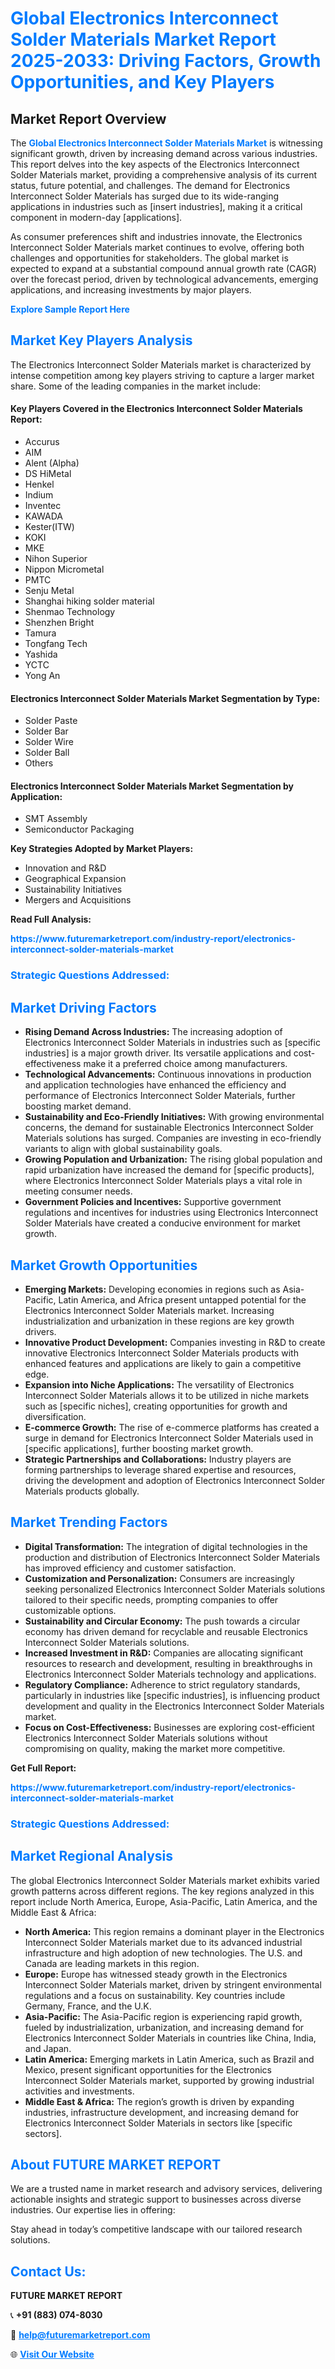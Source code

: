 <h1 style="color: #007BFF;">Global Electronics Interconnect Solder Materials Market Report 2025-2033: Driving Factors, Growth Opportunities, and Key Players</h1>

<section id="overview">
<h2>Market Report Overview</h2>
<p>The <a href="https://www.futuremarketreport.com/industry-report/electronics-interconnect-solder-materials-market" style="color: #007BFF; text-decoration: none;"><strong>Global Electronics Interconnect Solder Materials Market</strong></a> is witnessing significant growth, driven by increasing demand across various industries. This report delves into the key aspects of the Electronics Interconnect Solder Materials market, providing a comprehensive analysis of its current status, future potential, and challenges. The demand for Electronics Interconnect Solder Materials has surged due to its wide-ranging applications in industries such as [insert industries], making it a critical component in modern-day [applications].</p>
<p>As consumer preferences shift and industries innovate, the Electronics Interconnect Solder Materials market continues to evolve, offering both challenges and opportunities for stakeholders. The global market is expected to expand at a substantial compound annual growth rate (CAGR) over the forecast period, driven by technological advancements, emerging applications, and increasing investments by major players.</p>
</section>

<section id="overview">
<p><a href="https://www.futuremarketreport.com/request-sample/reportId=43065" style="color: #007BFF; text-decoration: none;"><strong>Explore Sample Report Here</strong></a></p>
</section>

<section id="key-players">
<h2 style="color: #007BFF;">Market Key Players Analysis</h2>
<p>The Electronics Interconnect Solder Materials market is characterized by intense competition among key players striving to capture a larger market share. Some of the leading companies in the market include:</p>
<h4>Key Players Covered in the Electronics Interconnect Solder Materials Report:</h4>
<ul><li>Accurus</li><li>AIM</li><li>Alent (Alpha)</li><li>DS HiMetal</li><li>Henkel</li><li>Indium</li><li>Inventec</li><li>KAWADA</li><li>Kester(ITW)</li><li>KOKI</li><li>MKE</li><li>Nihon Superior</li><li>Nippon Micrometal</li><li>PMTC</li><li>Senju Metal</li><li>Shanghai hiking solder material</li><li>Shenmao Technology</li><li>Shenzhen Bright</li><li>Tamura</li><li>Tongfang Tech</li><li>Yashida</li><li>YCTC</li><li>Yong An</li></ul>
<h4>Electronics Interconnect Solder Materials Market Segmentation by Type:</h4>
<ul><li>Solder Paste</li><li>Solder Bar</li><li>Solder Wire</li><li>Solder Ball</li><li>Others</li></ul>

<h4>Electronics Interconnect Solder Materials Market Segmentation by Application:</h4>
<ul><li>SMT Assembly</li><li>Semiconductor Packaging</li></ul>
<p><strong>Key Strategies Adopted by Market Players:</strong></p>
<ul>
<li>Innovation and R&D</li>
<li>Geographical Expansion</li>
<li>Sustainability Initiatives</li>
<li>Mergers and Acquisitions</li>
</ul>
</section>

<section>
<p><strong>Read Full Analysis: </strong></p><a href="https://www.futuremarketreport.com/industry-report/electronics-interconnect-solder-materials-market" style="color: #007BFF; text-decoration: none;"><strong>https://www.futuremarketreport.com/industry-report/electronics-interconnect-solder-materials-market</strong></a>
<h3 style="color: #007BFF;">Strategic Questions Addressed:</h3>
</section>

<section id="driving-factors">
<h2 style="color: #007BFF;">Market Driving Factors</h2>
<ul>
<li><strong>Rising Demand Across Industries:</strong> The increasing adoption of Electronics Interconnect Solder Materials in industries such as [specific industries] is a major growth driver. Its versatile applications and cost-effectiveness make it a preferred choice among manufacturers.</li>
<li><strong>Technological Advancements:</strong> Continuous innovations in production and application technologies have enhanced the efficiency and performance of Electronics Interconnect Solder Materials, further boosting market demand.</li>
<li><strong>Sustainability and Eco-Friendly Initiatives:</strong> With growing environmental concerns, the demand for sustainable Electronics Interconnect Solder Materials solutions has surged. Companies are investing in eco-friendly variants to align with global sustainability goals.</li>
<li><strong>Growing Population and Urbanization:</strong> The rising global population and rapid urbanization have increased the demand for [specific products], where Electronics Interconnect Solder Materials plays a vital role in meeting consumer needs.</li>
<li><strong>Government Policies and Incentives:</strong> Supportive government regulations and incentives for industries using Electronics Interconnect Solder Materials have created a conducive environment for market growth.</li>
</ul>
</section>

<section id="growth-opportunities">
<h2 style="color: #007BFF;">Market Growth Opportunities</h2>
<ul>
<li><strong>Emerging Markets:</strong> Developing economies in regions such as Asia-Pacific, Latin America, and Africa present untapped potential for the Electronics Interconnect Solder Materials market. Increasing industrialization and urbanization in these regions are key growth drivers.</li>
<li><strong>Innovative Product Development:</strong> Companies investing in R&D to create innovative Electronics Interconnect Solder Materials products with enhanced features and applications are likely to gain a competitive edge.</li>
<li><strong>Expansion into Niche Applications:</strong> The versatility of Electronics Interconnect Solder Materials allows it to be utilized in niche markets such as [specific niches], creating opportunities for growth and diversification.</li>
<li><strong>E-commerce Growth:</strong> The rise of e-commerce platforms has created a surge in demand for Electronics Interconnect Solder Materials used in [specific applications], further boosting market growth.</li>
<li><strong>Strategic Partnerships and Collaborations:</strong> Industry players are forming partnerships to leverage shared expertise and resources, driving the development and adoption of Electronics Interconnect Solder Materials products globally.</li>
</ul>
</section>

<section id="trending-factors">
<h2 style="color: #007BFF;">Market Trending Factors</h2>
<ul>
<li><strong>Digital Transformation:</strong> The integration of digital technologies in the production and distribution of Electronics Interconnect Solder Materials has improved efficiency and customer satisfaction.</li>
<li><strong>Customization and Personalization:</strong> Consumers are increasingly seeking personalized Electronics Interconnect Solder Materials solutions tailored to their specific needs, prompting companies to offer customizable options.</li>
<li><strong>Sustainability and Circular Economy:</strong> The push towards a circular economy has driven demand for recyclable and reusable Electronics Interconnect Solder Materials solutions.</li>
<li><strong>Increased Investment in R&D:</strong> Companies are allocating significant resources to research and development, resulting in breakthroughs in Electronics Interconnect Solder Materials technology and applications.</li>
<li><strong>Regulatory Compliance:</strong> Adherence to strict regulatory standards, particularly in industries like [specific industries], is influencing product development and quality in the Electronics Interconnect Solder Materials market.</li>
<li><strong>Focus on Cost-Effectiveness:</strong> Businesses are exploring cost-efficient Electronics Interconnect Solder Materials solutions without compromising on quality, making the market more competitive.</li>
</ul>
</section>

<section>
<p><strong>Get Full Report: </strong></p><a href="https://www.futuremarketreport.com/industry-report/electronics-interconnect-solder-materials-market" style="color: #007BFF; text-decoration: none;"><strong>https://www.futuremarketreport.com/industry-report/electronics-interconnect-solder-materials-market</strong></a>
<h3 style="color: #007BFF;">Strategic Questions Addressed:</h3>
</section>


<section id="regional-analysis">
<h2 style="color: #007BFF;">Market Regional Analysis</h2>
<p>The global Electronics Interconnect Solder Materials market exhibits varied growth patterns across different regions. The key regions analyzed in this report include North America, Europe, Asia-Pacific, Latin America, and the Middle East & Africa:</p>
<ul>
<li><strong>North America:</strong> This region remains a dominant player in the Electronics Interconnect Solder Materials market due to its advanced industrial infrastructure and high adoption of new technologies. The U.S. and Canada are leading markets in this region.</li>
<li><strong>Europe:</strong> Europe has witnessed steady growth in the Electronics Interconnect Solder Materials market, driven by stringent environmental regulations and a focus on sustainability. Key countries include Germany, France, and the U.K.</li>
<li><strong>Asia-Pacific:</strong> The Asia-Pacific region is experiencing rapid growth, fueled by industrialization, urbanization, and increasing demand for Electronics Interconnect Solder Materials in countries like China, India, and Japan.</li>
<li><strong>Latin America:</strong> Emerging markets in Latin America, such as Brazil and Mexico, present significant opportunities for the Electronics Interconnect Solder Materials market, supported by growing industrial activities and investments.</li>
<li><strong>Middle East & Africa:</strong> The region’s growth is driven by expanding industries, infrastructure development, and increasing demand for Electronics Interconnect Solder Materials in sectors like [specific sectors].</li>
</ul>
</section>

<footer>
<h2 style="color: #007BFF;">About FUTURE MARKET REPORT</h2>
<p>We are a trusted name in market research and advisory services, delivering actionable insights and strategic support to businesses across diverse industries. Our expertise lies in offering:</p>

<p>Stay ahead in today’s competitive landscape with our tailored research solutions.</p>

<h2 style="color: #007BFF;">Contact Us:</h2>
<p><strong>FUTURE MARKET REPORT</strong></p>
<p>📞 <strong>+91 (883) 074-8030</strong></p>
<p>📧 <strong><a href="mailto:help@futuremarketreport.com" style="color: #007BFF;">help@futuremarketreport.com</a></strong></p>
<p>🌐 <strong><a href="https://www.futuremarketreport.com/" style="color: #007BFF;">Visit Our Website</a></strong></p>
</footer>